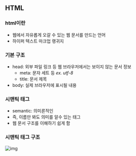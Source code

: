 ## HTML

### html이란

- 웹에서 자유롭게 오갈 수 있는 웹 문서를 만드는 언어
- 하이퍼 텍스트 마크업 랭귀지

### 기본 구조

- head: 외부 파일 링크 등 웹 브라우저에서는 보이지 않는 문서 정보
  - meta: 문자 세트 등 _ex. utf-8_
  - title: 문서 제목
- body: 실제 브라우저에 표시될 내용

### 시맨틱 태그

- semantic: 의미론적인
- 즉, 이름만 봐도 의미를 알수 있는 태그
- 웹 문서 구조를 이해하기 쉽게 함

### 시맨틱 태그 구조

![img](https://yozm.wishket.com/media/news/2495/2.png)

